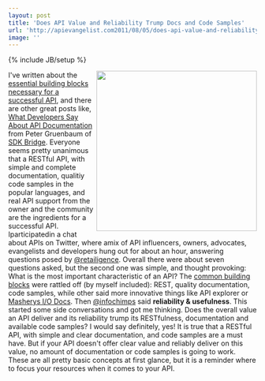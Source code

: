 ```yaml
---
layout: post
title: 'Does API Value and Reliability Trump Docs and Code Samples'
url: 'http://apievangelist.com2011/08/05/does-api-value-and-reliability-trump-docs-and-code-samples/'
image: ''
---
```

{% include JB/setup %}
<img src="http://kinlane-productions.s3.amazonaws.com/api-evangelist/Tag-Cloud-Code-Value-Reliability.png"  width="325" align="right" />I've written about the <a title="essential building blocks necessary a successful API" href="http://blog.apievangelist.com/2011/03/07/api-area-common-building-blocks/">essential building blocks necessary for a successful API</a>, and there are other great posts like, <a title="What Developers Say About API Documentation" href="http://blog.programmableweb.com/2011/05/20/what-developers-say-about-api-documentation/">What Developers Say About API Documentation</a> from Peter Gruenbaum of <a title="SDK Bridge" href="http://blog.apievangelist.com/2010/10/09/api-documentation/">SDK Bridge</a>.
Everyone seems pretty unanimous that a RESTful API, with simple and complete documentation, qualitiy code samples in the popular languages, and real API support from the owner and the community are the ingredients for a successful API.
Iparticipatedin a chat about APIs on Twitter, where amix of API influencers, owners, advocates, evangelists and developers hung out for about an hour, answering questions posed by <a title="http://twitter.com/!/retailigence" href="http://twitter.com/!/retailigence">@retailigence</a>. Overall there were about seven questions asked, but the second one was simple, and thought provoking:
What is the most important characteristic of an API?
The <a title="common building blocks" href="http://blog.apievangelist.com/2011/03/07/api-area-common-building-blocks/">common building blocks</a> were rattled off (by myself included): REST, quality documentation, code samples, while other said more innovative things like API explorer or <a title="Mashery I/O Docs" href="http://blog.apievangelist.com/2011/08/02/mashery-open-sources-their-api-io-docs/">Masherys I/O Docs</a>. Then <a title="@infochimps" href="http://twitter.com/!/InfoChimps">@infochimps</a> said <strong>reliability &amp; usefulness</strong>.
This started some side conversations and got me thinking. Does the overall value an API deliver and its reliability trump its RESTfulness, documentation and available code samples?
I would say definitely, yes! It is true that a RESTful API, with simple and clear documentation, and code samples are a must have. But if your API doesn't offer clear value and reliably deliver on this value, no amount of documentation or code samples is going to work.
These are all pretty basic concepts at first glance, but it is a reminder where to focus your resources when it comes to your API.
